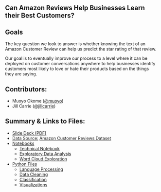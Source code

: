 ## Can Amazon Reviews Help Businesses Learn their Best Customers? 

## Goals


The key question we look to answer is whether knowing the text of an Amazon Customer Review can help us predict the star rating of that review.

Our goal is to eventually improve our process to a level where it can be deployed on customer conversations anywhere to help businesses identify customers most likely to love or hate their products based on the things they are saying.


## Contributors:
 - Muoyo Okome ([@muoyo](https://github.com/muoyo/))
 - Jill Carrie ([@jillcarrie](https://github.com/jillcarrie/))

## Summary & Links to Files:
- [Slide Deck (PDF)](presentation/amazon.pdf)
- [Data Source:](https://registry.opendata.aws/amazon-reviews/) [Amazon Customer Reviews Dataset](https://registry.opendata.aws/amazon-reviews/)
- [Notebooks](notebooks/)
    - [Technical Notebook](notebooks/amazon.ipynb)
    - [Exploratory Data Analysis](notebooks/amazon_eda.ipynb)
    - [Word Cloud Exploration](notebooks/wordcloud.ipynb)
- [Python Files](python_files/)
    - [Language Processing](python_files/nlp.py)
    - [Data Cleaning](python_files/data_cleaning.py)
    - [Classification](python_files/classification.py)
    - [Visualizations](python_files/visualizations.py)

<p><!--<img src='images/rideshare.jpeg'>-->

